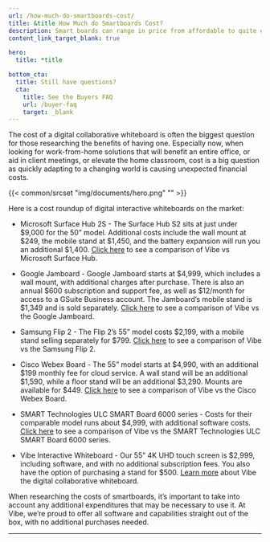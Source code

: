 ```yaml
---
url: /how-much-do-smartboards-cost/
title: &title How Much do Smartboards Cost?
description: Smart boards can range in price from affordable to quite expensive. Compare pricing for touchscreen whiteboards like Vibe board to find out how much smartboards cost
content_link_target_blank: true

hero:
  title: *title

bottom_cta:
  title: Still have questions?
  cta:
    title: See the Buyers FAQ
    url: /buyer-faq
    target: _blank
---
```


The cost of a digital collaborative whiteboard is often the biggest question for those researching the benefits of having one. Especially now, when looking for work-from-home solutions that will benefit an entire office, or aid in client meetings, or elevate the home classroom, cost is a big question as quickly adapting to a changing world is causing unexpected financial costs.

{{< common/srcset "img/documents/hero.png" "" >}}

Here is a cost roundup of digital interactive whiteboards on the market:

- Microsoft Surface Hub 2S - The Surface Hub S2 sits at just under $9,000 for the 50” model. Additional costs include the wall mount at $249, the mobile stand at $1,450, and the battery expansion will run you an additional $1,400. [Click here][1] to see a comparison of Vibe vs Microsoft Surface Hub.

[1]: https://vibe.us/comparison/vibe-vs-microsoft-surface-hub/

- Google Jamboard - Google Jamboard starts at $4,999, which includes a wall mount, with additional charges after purchase. There is also an annual $600 subscription and support fee, as well as $12/month for access to a GSuite Business account. The Jamboard’s mobile stand is $1,349 and is sold separately. [Click here][2] to see a comparison of Vibe vs the Google Jamboard.

[2]: https://vibe.us/comparison/vibe-vs-google-jamboard/

- Samsung Flip 2 - The Flip 2’s 55” model costs $2,199, with a mobile stand selling separately for $799. [Click here][3] to see a comparison of Vibe vs the Samsung Flip 2.

[3]: https://vibe.us/comparison/vibe-vs-samsung-flip/

- Cisco Webex Board - The 55” model starts at $4,990, with an additional $199 monthly fee for cloud service. A wall stand will be an additional $1,590, while a floor stand will be an additional $3,290. Mounts are available for \$449. [Click here][4] to see a comparison of Vibe vs the Cisco Webex Board.

[4]: https://vibe.us/comparison/vibe-vs-cisco-webex-board/

- SMART Technologies ULC SMART Board 6000 series - Costs for their comparable model runs about \$4,999, with additional software costs. [Click here][5] to see a comparison of Vibe vs the SMART Technologies ULC SMART Board 6000 series.

[5]: https://vibe.us/comparison/vibe-vs-smart-board/

- Vibe Interactive Whiteboard - Our 55” 4K UHD touch screen is $2,999, including software, and with no additional subscription fees. You also have the option of purchasing a stand for $500. [Learn more][6] about Vibe the digital collaborative whiteboard.

[6]: https://vibe.us/hardware/

When researching the costs of smartboards, it’s important to take into account any additional expenditures that may be necessary to use it. At Vibe, we’re proud to offer all software and capabilities straight out of the box, with no additional purchases needed.

---
